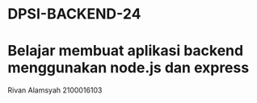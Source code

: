 # DPSI-BACKEND-24

# Belajar membuat aplikasi backend menggunakan node.js dan express

Rivan Alamsyah
2100016103
